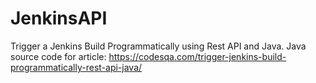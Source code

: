 # JenkinsAPI
Trigger a Jenkins Build Programmatically using Rest API and Java. 
Java source code for article: https://codesqa.com/trigger-jenkins-build-programmatically-rest-api-java/
